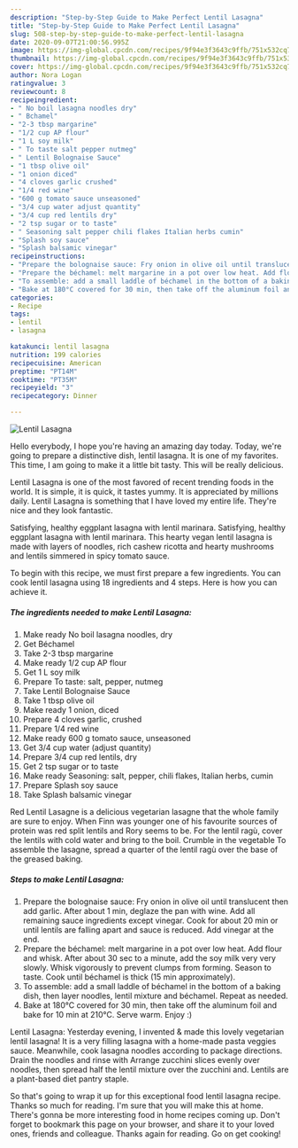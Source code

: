 ```yaml
---
description: "Step-by-Step Guide to Make Perfect Lentil Lasagna"
title: "Step-by-Step Guide to Make Perfect Lentil Lasagna"
slug: 508-step-by-step-guide-to-make-perfect-lentil-lasagna
date: 2020-09-07T21:00:56.995Z
image: https://img-global.cpcdn.com/recipes/9f94e3f3643c9ffb/751x532cq70/lentil-lasagna-recipe-main-photo.jpg
thumbnail: https://img-global.cpcdn.com/recipes/9f94e3f3643c9ffb/751x532cq70/lentil-lasagna-recipe-main-photo.jpg
cover: https://img-global.cpcdn.com/recipes/9f94e3f3643c9ffb/751x532cq70/lentil-lasagna-recipe-main-photo.jpg
author: Nora Logan
ratingvalue: 3
reviewcount: 8
recipeingredient:
- " No boil lasagna noodles dry"
- " Bchamel"
- "2-3 tbsp margarine"
- "1/2 cup AP flour"
- "1 L soy milk"
- " To taste salt pepper nutmeg"
- " Lentil Bolognaise Sauce"
- "1 tbsp olive oil"
- "1 onion diced"
- "4 cloves garlic crushed"
- "1/4 red wine"
- "600 g tomato sauce unseasoned"
- "3/4 cup water adjust quantity"
- "3/4 cup red lentils dry"
- "2 tsp sugar or to taste"
- " Seasoning salt pepper chili flakes Italian herbs cumin"
- "Splash soy sauce"
- "Splash balsamic vinegar"
recipeinstructions:
- "Prepare the bolognaise sauce: Fry onion in olive oil until translucent then add garlic. After about 1 min, deglaze the pan with wine. Add all remaining sauce ingredients except vinegar. Cook for about 20 min or until lentils are falling apart and sauce is reduced. Add vinegar at the end."
- "Prepare the béchamel: melt margarine in a pot over low heat. Add flour and whisk. After about 30 sec to a minute, add the soy milk very very slowly. Whisk vigorously to prevent clumps from forming. Season to taste. Cook until béchamel is thick (15 min approximately)."
- "To assemble: add a small laddle of béchamel in the bottom of a baking dish, then layer noodles, lentil mixture and béchamel. Repeat as needed."
- "Bake at 180°C covered for 30 min, then take off the aluminum foil and bake for 10 min at 210°C. Serve warm. Enjoy :)"
categories:
- Recipe
tags:
- lentil
- lasagna

katakunci: lentil lasagna 
nutrition: 199 calories
recipecuisine: American
preptime: "PT14M"
cooktime: "PT35M"
recipeyield: "3"
recipecategory: Dinner

---
```



![Lentil Lasagna](https://img-global.cpcdn.com/recipes/9f94e3f3643c9ffb/751x532cq70/lentil-lasagna-recipe-main-photo.jpg)

Hello everybody, I hope you're having an amazing day today. Today, we're going to prepare a distinctive dish, lentil lasagna. It is one of my favorites. This time, I am going to make it a little bit tasty. This will be really delicious.

Lentil Lasagna is one of the most favored of recent trending foods in the world. It is simple, it is quick, it tastes yummy. It is appreciated by millions daily. Lentil Lasagna is something that I have loved my entire life. They're nice and they look fantastic.

Satisfying, healthy eggplant lasagna with lentil marinara. Satisfying, healthy eggplant lasagna with lentil marinara. This hearty vegan lentil lasagna is made with layers of noodles, rich cashew ricotta and hearty mushrooms and lentils simmered in spicy tomato sauce.


To begin with this recipe, we must first prepare a few ingredients. You can cook lentil lasagna using 18 ingredients and 4 steps. Here is how you can achieve it.

<!--inarticleads1-->

##### The ingredients needed to make Lentil Lasagna:

1. Make ready  No boil lasagna noodles, dry
1. Get  Béchamel
1. Take 2-3 tbsp margarine
1. Make ready 1/2 cup AP flour
1. Get 1 L soy milk
1. Prepare  To taste: salt, pepper, nutmeg
1. Take  Lentil Bolognaise Sauce
1. Take 1 tbsp olive oil
1. Make ready 1 onion, diced
1. Prepare 4 cloves garlic, crushed
1. Prepare 1/4 red wine
1. Make ready 600 g tomato sauce, unseasoned
1. Get 3/4 cup water (adjust quantity)
1. Prepare 3/4 cup red lentils, dry
1. Get 2 tsp sugar or to taste
1. Make ready  Seasoning: salt, pepper, chili flakes, Italian herbs, cumin
1. Prepare Splash soy sauce
1. Take Splash balsamic vinegar


Red Lentil Lasagne is a delicious vegetarian lasagne that the whole family are sure to enjoy. When Finn was younger one of his favourite sources of protein was red split lentils and Rory seems to be. For the lentil ragù, cover the lentils with cold water and bring to the boil. Crumble in the vegetable To assemble the lasagne, spread a quarter of the lentil ragù over the base of the greased baking. 

<!--inarticleads2-->

##### Steps to make Lentil Lasagna:

1. Prepare the bolognaise sauce: Fry onion in olive oil until translucent then add garlic. After about 1 min, deglaze the pan with wine. Add all remaining sauce ingredients except vinegar. Cook for about 20 min or until lentils are falling apart and sauce is reduced. Add vinegar at the end.
1. Prepare the béchamel: melt margarine in a pot over low heat. Add flour and whisk. After about 30 sec to a minute, add the soy milk very very slowly. Whisk vigorously to prevent clumps from forming. Season to taste. Cook until béchamel is thick (15 min approximately).
1. To assemble: add a small laddle of béchamel in the bottom of a baking dish, then layer noodles, lentil mixture and béchamel. Repeat as needed.
1. Bake at 180°C covered for 30 min, then take off the aluminum foil and bake for 10 min at 210°C. Serve warm. Enjoy :)


Lentil Lasagna: Yesterday evening, I invented &amp; made this lovely vegetarian lentil lasagna! It is a very filling lasagna with a home-made pasta veggies sauce. Meanwhile, cook lasagna noodles according to package directions. Drain the noodles and rinse with Arrange zucchini slices evenly over noodles, then spread half the lentil mixture over the zucchini and. Lentils are a plant-based diet pantry staple. 

So that's going to wrap it up for this exceptional food lentil lasagna recipe. Thanks so much for reading. I'm sure that you will make this at home. There's gonna be more interesting food in home recipes coming up. Don't forget to bookmark this page on your browser, and share it to your loved ones, friends and colleague. Thanks again for reading. Go on get cooking!
